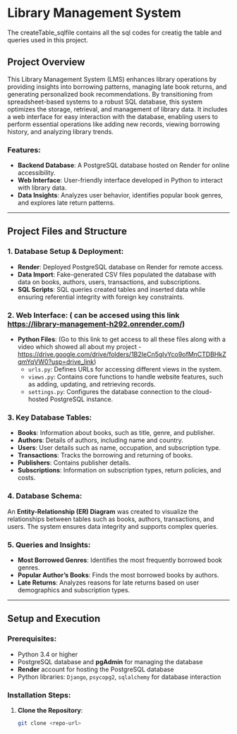 # Library Management System
The createTable_sqlfile contains all the sql codes for creatig the table and queries used in this project.
## Project Overview
This Library Management System (LMS) enhances library operations by providing insights into borrowing patterns, managing late book returns, and generating personalized book recommendations. By transitioning from spreadsheet-based systems to a robust SQL database, this system optimizes the storage, retrieval, and management of library data. It includes a web interface for easy interaction with the database, enabling users to perform essential operations like adding new records, viewing borrowing history, and analyzing library trends.

### Features:
- **Backend Database**: A PostgreSQL database hosted on Render for online accessibility.
- **Web Interface**: User-friendly interface developed in Python to interact with library data.
- **Data Insights**: Analyzes user behavior, identifies popular book genres, and explores late return patterns.

---

## Project Files and Structure

### 1. **Database Setup & Deployment**:
- **Render**: Deployed PostgreSQL database on Render for remote access.
- **Data Import**: Fake-generated CSV files populated the database with data on books, authors, users, transactions, and subscriptions.
- **SQL Scripts**: SQL queries created tables and inserted data while ensuring referential integrity with foreign key constraints.

### 2. **Web Interface**: ( can be accesed using this link https://library-management-h292.onrender.com/)
- **Python Files**: (Go to this link to get access to all these files along with a video which showed all about my project - https://drive.google.com/drive/folders/1B2IeCn5gIvYco9ofMnCTDBHkZqmYqVW0?usp=drive_link)
  - `urls.py`: Defines URLs for accessing different views in the system.
  - `views.py`: Contains core functions to handle website features, such as adding, updating, and retrieving records.
  - `settings.py`: Configures the database connection to the cloud-hosted PostgreSQL instance.

### 3. **Key Database Tables**:
- **Books**: Information about books, such as title, genre, and publisher.
- **Authors**: Details of authors, including name and country.
- **Users**: User details such as name, occupation, and subscription type.
- **Transactions**: Tracks the borrowing and returning of books.
- **Publishers**: Contains publisher details.
- **Subscriptions**: Information on subscription types, return policies, and costs.

### 4. **Database Schema**:
An **Entity-Relationship (ER) Diagram** was created to visualize the relationships between tables such as books, authors, transactions, and users. The system ensures data integrity and supports complex queries.

### 5. **Queries and Insights**:
- **Most Borrowed Genres**: Identifies the most frequently borrowed book genres.
- **Popular Author’s Books**: Finds the most borrowed books by authors.
- **Late Returns**: Analyzes reasons for late returns based on user demographics and subscription types.

---

## Setup and Execution

### Prerequisites:
- Python 3.4 or higher
- PostgreSQL database and **pgAdmin** for managing the database
- **Render** account for hosting the PostgreSQL database
- Python libraries: `Django`, `psycopg2`, `sqlalchemy` for database interaction

### Installation Steps:
1. **Clone the Repository**:
   ```bash
   git clone <repo-url>
